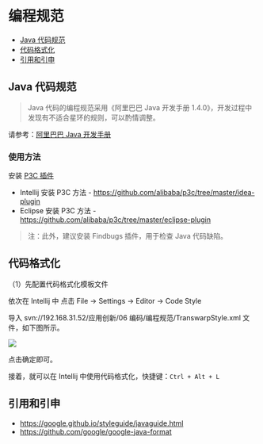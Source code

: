 # 编程规范

<!-- TOC depthFrom:2 depthTo:2 -->

- [Java 代码规范](#java-代码规范)
- [代码格式化](#代码格式化)
- [引用和引申](#引用和引申)

<!-- /TOC -->

## Java 代码规范

> Java 代码的编程规范采用《阿里巴巴 Java 开发手册 1.4.0》，开发过程中发现有不适合星环的规则，可以酌情调整。

请参考：[阿里巴巴 Java 开发手册](https://github.com/alibaba/p3c/blob/master/阿里巴巴Java开发手册（详尽版）.pdf)

### 使用方法

安装 [P3C 插件](https://github.com/alibaba/p3c)

- Intellij 安装 P3C 方法 - https://github.com/alibaba/p3c/tree/master/idea-plugin
- Eclipse 安装 P3C 方法 - https://github.com/alibaba/p3c/tree/master/eclipse-plugin

> 注：此外，建议安装 Findbugs 插件，用于检查 Java 代码缺陷。

## 代码格式化

（1）先配置代码格式化模板文件

依次在 Intellij 中 点击 File -> Settings -> Editor -> Code Style

导入 svn://192.168.31.52/应用创新/06 编码/编程规范/TranswarpStyle.xml 文件，如下图所示。

![](http://oyz7npk35.bkt.clouddn.com/images/20180920181023163721.png)

点击确定即可。

接着，就可以在 Intellij 中使用代码格式化，快捷键：`Ctrl + Alt + L`

## 引用和引申

- https://google.github.io/styleguide/javaguide.html
- https://github.com/google/google-java-format
